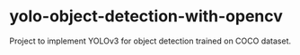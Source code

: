 # yolo-object-detection-with-opencv
 
Project to implement YOLOv3 for object detection trained on COCO dataset.
